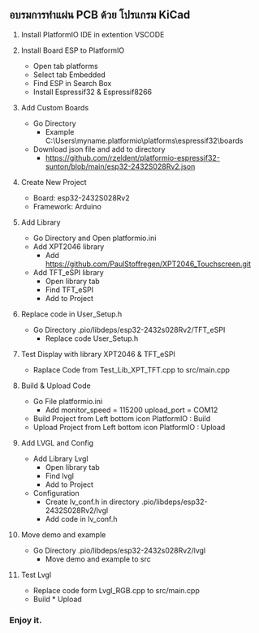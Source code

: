 ## อบรมการทำแผ่น PCB ด้วย โปรแกรม KiCad

1. Install PlatformIO IDE in extention VSCODE

2. Install Board ESP to PlatformIO
    - Open tab platforms
    - Select tab Embedded
    - Find ESP in Search Box
    - Install Espressif32 & Espressif8266

3. Add Custom Boards
    - Go Directory 
        - Example C:\Users\myname\.platformio\platforms\espressif32\boards
    - Download json file and add to directory
        - https://github.com/rzeldent/platformio-espressif32-sunton/blob/main/esp32-2432S028Rv2.json

4. Create New Project
    - Board: esp32-2432S028Rv2
    - Framework: Arduino
    
5. Add Library
    - Go Directory and Open platformio.ini
    - Add XPT2046 library
        - Add https://github.com/PaulStoffregen/XPT2046_Touchscreen.git
    - Add TFT_eSPI library
        - Open library tab
        - Find TFT_eSPI
        - Add to Project

6. Replace code in User_Setup.h
    - Go Directory .pio/libdeps/esp32-2432s028Rv2/TFT_eSPI
        - Replace code User_Setup.h

7. Test Display with library XPT2046 & TFT_eSPI
    - Raplace Code from Test_Lib_XPT_TFT.cpp to src/main.cpp

8. Build & Upload Code
    - Go File platformio.ini
        - Add   monitor_speed = 115200
                upload_port = COM12 
    - Build Project from Left bottom icon PlatformIO : Build
    - Upload Project from Left bottom icon PlatformIO : Upload

9. Add LVGL and Config
    - Add Library Lvgl
        - Open library tab
        - Find lvgl
        - Add to Project
    - Configuration
        - Create lv_conf.h in directory .pio/libdeps/esp32-2432S028Rv2/lvgl
        - Add code in lv_conf.h

10. Move demo and example
    - Go Directory .pio/libdeps/esp32-2432s028Rv2/lvgl
        - Move demo and example to src

11. Test Lvgl
    - Replace code form Lvgl_RGB.cpp to src/main.cpp
    - Build * Upload 

### Enjoy it.